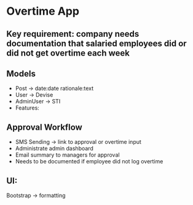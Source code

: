 # Overtime App 

## Key requirement: company needs documentation that salaried employees did or did not get overtime each week

## Models
- Post -> date:date rationale:text
- User -> Devise
- AdminUser -> STI
- Features:

## Approval Workflow
- SMS Sending -> link to approval or overtime input
- Administrate admin dashboard
- Email summary to managers for approval
- Needs to be documented if employee did not log overtime

## UI:
Bootstrap -> formatting
